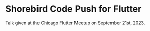 # Shorebird Code Push for Flutter

Talk given at the Chicago Flutter Meetup on September 21st, 2023.
